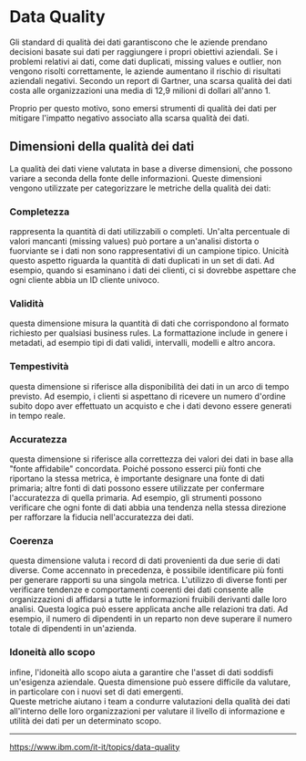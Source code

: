 # Data Quality 

Gli standard di qualità dei dati garantiscono che le aziende prendano decisioni basate sui dati per raggiungere i propri obiettivi aziendali. Se i problemi relativi ai dati, come dati duplicati, missing values e outlier, non vengono risolti correttamente, le aziende aumentano il rischio di risultati aziendali negativi. Secondo un report di Gartner, una scarsa qualità dei dati costa alle organizzazioni una media di 12,9 milioni di dollari all'anno 1.

Proprio per questo motivo, sono emersi strumenti di qualità dei dati per mitigare l'impatto negativo associato alla scarsa qualità dei dati.

## Dimensioni della qualità dei dati
La qualità dei dati viene valutata in base a diverse dimensioni, che possono variare a seconda della fonte delle informazioni. Queste dimensioni vengono utilizzate per categorizzare le metriche della qualità dei dati:

### Completezza
rappresenta la quantità di dati utilizzabili o completi. Un'alta percentuale di valori mancanti (missing values) può portare a un'analisi distorta o fuorviante se i dati non sono rappresentativi di un campione tipico.
Unicità
questo aspetto riguarda la quantità di dati duplicati in un set di dati. Ad esempio, quando si esaminano i dati dei clienti, ci si dovrebbe aspettare che ogni cliente abbia un ID cliente univoco.
### Validità
questa dimensione misura la quantità di dati che corrispondono al formato richiesto per qualsiasi business rules. La formattazione include in genere i metadati, ad esempio tipi di dati validi, intervalli, modelli e altro ancora.
### Tempestività
questa dimensione si riferisce alla disponibilità dei dati in un arco di tempo previsto. Ad esempio, i clienti si aspettano di ricevere un numero d'ordine subito dopo aver effettuato un acquisto e che i dati devono essere generati in tempo reale.
### Accuratezza
questa dimensione si riferisce alla correttezza dei valori dei dati in base alla "fonte affidabile" concordata. Poiché possono esserci più fonti che riportano la stessa metrica, è importante designare una fonte di dati primaria; altre fonti di dati possono essere utilizzate per confermare l'accuratezza di quella primaria. Ad esempio, gli strumenti possono verificare che ogni fonte di dati abbia una tendenza nella stessa direzione per rafforzare la fiducia nell'accuratezza dei dati.
### Coerenza
questa dimensione valuta i record di dati provenienti da due serie di dati diverse. Come accennato in precedenza, è possibile identificare più fonti per generare rapporti su una singola metrica. L'utilizzo di diverse fonti per verificare tendenze e comportamenti coerenti dei dati consente alle organizzazioni di affidarsi a tutte le informazioni fruibili derivanti dalle loro analisi. Questa logica può essere applicata anche alle relazioni tra dati. Ad esempio, il numero di dipendenti in un reparto non deve superare il numero totale di dipendenti in un'azienda.
### Idoneità allo scopo
infine, l'idoneità allo scopo aiuta a garantire che l'asset di dati soddisfi un'esigenza aziendale. Questa dimensione può essere difficile da valutare, in particolare con i nuovi set di dati emergenti.                                                         
Queste metriche aiutano i team a condurre valutazioni della qualità dei dati all'interno delle loro organizzazioni per valutare il livello di informazione e utilità dei dati per un determinato scopo.

----------
https://www.ibm.com/it-it/topics/data-quality